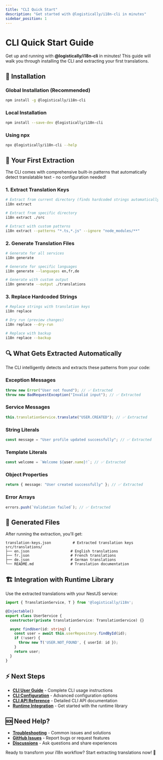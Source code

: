 ```yaml
---
title: "CLI Quick Start"
description: "Get started with @logistically/i18n-cli in minutes"
sidebar_position: 1
---
```


# CLI Quick Start Guide

Get up and running with **@logistically/i18n-cli** in minutes! This guide will walk you through installing the CLI and extracting your first translations.

## 🚀 Installation

### Global Installation (Recommended)

```bash
npm install -g @logistically/i18n-cli
```

### Local Installation

```bash
npm install --save-dev @logistically/i18n-cli
```

### Using npx

```bash
npx @logistically/i18n-cli --help
```

## 🎯 Your First Extraction

The CLI comes with comprehensive built-in patterns that automatically detect translatable text - no configuration needed!

### 1. Extract Translation Keys

```bash
# Extract from current directory (finds hardcoded strings automatically!)
i18n extract

# Extract from specific directory
i18n extract ./src

# Extract with custom patterns
i18n extract --patterns "*.ts,*.js" --ignore "node_modules/**"
```

### 2. Generate Translation Files

```bash
# Generate for all services
i18n generate

# Generate for specific languages
i18n generate --languages en,fr,de

# Generate with custom output
i18n generate --output ./translations
```

### 3. Replace Hardcoded Strings

```bash
# Replace strings with translation keys
i18n replace

# Dry run (preview changes)
i18n replace --dry-run

# Replace with backup
i18n replace --backup
```

## 🔍 What Gets Extracted Automatically

The CLI intelligently detects and extracts these patterns from your code:

### Exception Messages
```typescript
throw new Error("User not found"); // ✅ Extracted
throw new BadRequestException("Invalid input"); // ✅ Extracted
```

### Service Messages
```typescript
this.translationService.translate("USER.CREATED"); // ✅ Extracted
```

### String Literals
```typescript
const message = "User profile updated successfully"; // ✅ Extracted
```

### Template Literals
```typescript
const welcome = `Welcome ${user.name}!`; // ✅ Extracted
```

### Object Properties
```typescript
return { message: "User created successfully" }; // ✅ Extracted
```

### Error Arrays
```typescript
errors.push(`Validation failed`); // ✅ Extracted
```

## 📁 Generated Files

After running the extraction, you'll get:

```
translation-keys.json          # Extracted translation keys
src/translations/
├── en.json                   # English translations
├── fr.json                   # French translations
├── de.json                   # German translations
└── README.md                 # Translation documentation
```

## 🏗️ Integration with Runtime Library

Use the extracted translations with your NestJS service:

```typescript
import { TranslationService, T } from '@logistically/i18n';

@Injectable()
export class UserService {
  constructor(private translationService: TranslationService) {}

  async findUser(id: string) {
    const user = await this.userRepository.findById(id);
    if (!user) {
      throw new T('USER.NOT_FOUND', { userId: id });
    }
    return user;
  }
}
```

## ⚡ Next Steps

- **[CLI User Guide](/docs/cli/user-guide)** - Complete CLI usage instructions
- **[CLI Configuration](/docs/cli/configuration)** - Advanced configuration options
- **[CLI API Reference](/docs/cli/api-reference)** - Detailed CLI API documentation
- **[Runtime Integration](/docs/runtime/quick-start)** - Get started with the runtime library

## 🆘 Need Help?

- **[Troubleshooting](/docs/troubleshooting)** - Common issues and solutions
- **[GitHub Issues](https://github.com/onwello/i18n-cli/issues)** - Report bugs or request features
- **[Discussions](https://github.com/onwello/i18n-cli/discussions)** - Ask questions and share experiences

Ready to transform your i18n workflow? Start extracting translations now! 🚀 